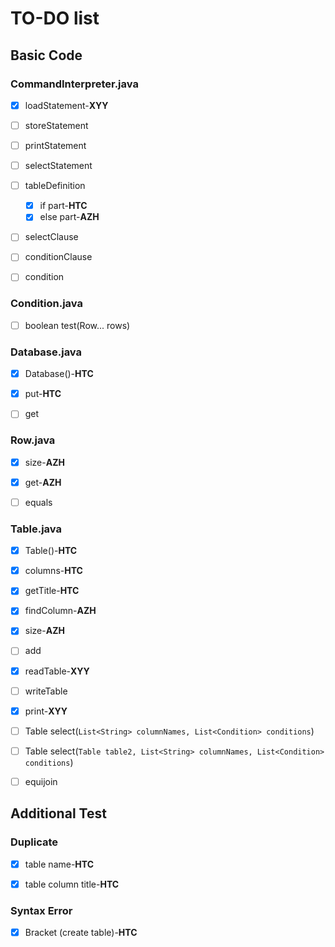 # TO-DO list

## Basic Code

### CommandInterpreter.java

- [x] loadStatement-**XYY**

- [ ] storeStatement

- [ ] printStatement

- [ ] selectStatement

- [ ] tableDefinition  
	- [x] if part-**HTC**
	- [x] else part-**AZH**

- [ ] selectClause

- [ ] conditionClause

- [ ] condition

### Condition.java

- [ ] boolean test(Row... rows)

### Database.java

- [x] Database()-**HTC**

- [x] put-**HTC**

- [ ] get

### Row.java

- [x] size-**AZH**

- [x] get-**AZH**

- [ ] equals

### Table.java

- [x] Table()-**HTC**

- [x] columns-**HTC**

- [x] getTitle-**HTC**

- [x] findColumn-**AZH**

- [x] size-**AZH**

- [ ] add

- [x] readTable-**XYY**

- [ ] writeTable

- [x] print-**XYY**

- [ ] Table select(`List<String> columnNames, List<Condition> conditions`)

- [ ] Table select(`Table table2, List<String> columnNames, List<Condition> conditions`)

- [ ] equijoin

## Additional Test

### Duplicate

- [x] table name-**HTC**

- [x] table column title-**HTC**

### Syntax Error

- [x] Bracket (create table)-**HTC**



